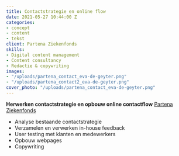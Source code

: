 ```yaml
---
title: Contactstrategie en online flow
date: 2021-05-27 10:44:00 Z
categories:
- concept
- content
- tekst
client: Partena Ziekenfonds
skills:
- Digital content management
- Content consultancy
- Redactie & copywriting
images:
- "/uploads/partena_contact_eva-de-geyter.png"
- "/uploads/partena_contact2_eva-de-geyter.png"
cover_photo: "/uploads/partena_contact_eva-de-geyter.png"
---
```


**Herwerken contactstrategie en opbouw online contactflow**
[Partena Ziekenfonds](https://www.partena-ziekenfonds.be/nl/contacteer-ons)

* Analyse bestaande contactstrategie
* Verzamelen en verwerken in-house feedback
* User testing met klanten en medewerkers
* Opbouw webpages
* Copywriting 